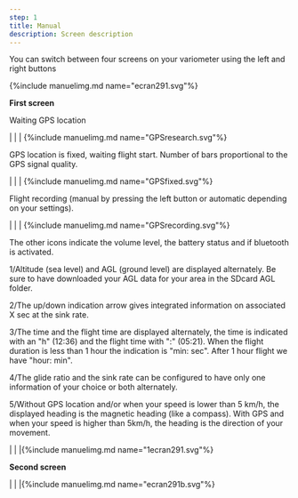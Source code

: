 ```yaml
---
step: 1
title: Manual
description: Screen description
---
```


You can switch between four screens on your variometer using the left and right buttons

{%include manuelimg.md name="ecran291.svg"%}

**First screen**

Waiting GPS location

|                                  |        	    |		{%include manuelimg.md name="GPSresearch.svg"%}

GPS location is fixed, waiting flight start. Number of bars proportional to the GPS signal quality.

|                                  |        	     |		{%include manuelimg.md name="GPSfixed.svg"%}

Flight recording (manual by pressing the left button or automatic depending on your settings).

|                                  |     		    |		{%include manuelimg.md name="GPSrecording.svg"%}
	

The other icons indicate the volume level, the battery status and if bluetooth is activated.

1/Altitude (sea level) and AGL (ground level) are displayed alternately. Be sure to have downloaded your AGL data for your area in the SDcard AGL folder.

2/The up/down indication arrow gives integrated information on associated X sec at the sink rate.

3/The time and the flight time are displayed alternately, the time is indicated with an "h" (12:36) and the flight time with ":" (05:21).
When the flight duration is less than 1 hour the indication is "min: sec".
After 1 hour flight we have "hour: min".

4/The glide ratio and the sink rate can be configured to have only one information of your choice or both alternately.

5/Without GPS location and/or when your speed is lower than 5 km/h, the displayed heading is the magnetic heading (like a compass). With GPS and when your speed is higher than 5km/h, the heading is the direction of your movement.



|                                  |               |{%include manuelimg.md name="1ecran291.svg"%}



**Second screen**


|                                  |               |{%include manuelimg.md name="ecran291b.svg"%}
















